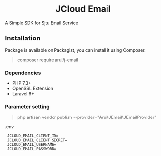 <h1 align="center">JCloud Email</h1>

A Simple SDK for Sjtu Email Service

## Installation

Package is available on Packagist, you can install it using Composer.

> composer require arui/j-email

### Dependencies

- PHP 7.3+
- OpenSSL Extension
- Laravel 6+

### Parameter setting
>   php artisan vendor publish  --provider="Arui\JEmail\JEmailProvider"

.env

``` 
 JCLOUD_EMAIL_CLIENT_ID=
 JCLOUD_EMAIL_CLIENT_SECRET=
 JCLOUD_EMAIL_USERNAME=
 JCLOUD_EMAIL_PASSWORD=
```


